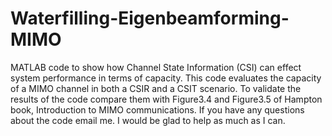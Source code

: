 # Waterfilling-Eigenbeamforming-MIMO
MATLAB code to show how Channel State Information (CSI) can effect system performance in terms of capacity.
This code evaluates the capacity of a MIMO channel in both a CSIR and a CSIT scenario. To validate the results of the code compare them with Figure3.4 and Figure3.5 of Hampton book, Introduction to MIMO communications.
If you have any questions about the code email me. I would be glad to help as much as I can. 
